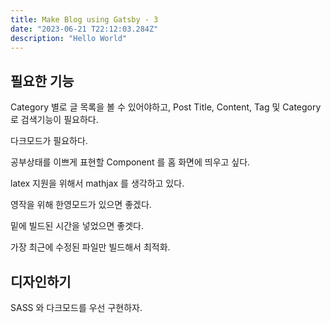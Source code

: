 ```yaml
---
title: Make Blog using Gatsby - 3
date: "2023-06-21 T22:12:03.284Z"
description: "Hello World"
---
```



## 필요한 기능

Category 별로 글 목록을 볼 수 있어야하고, Post Title, Content, Tag 및 Category 로 검색기능이 필요하다.

다크모드가 필요하다.

공부상태를 이쁘게 표현할 Component 를 홈 화면에 띄우고 싶다.

latex 지원을 위해서 mathjax 를 생각하고 있다.

영작을 위해 한영모드가 있으면 좋겠다. 

밑에 빌드된 시간을 넣었으면 좋겟다.

가장 최근에 수정된 파일만 빌드해서 최적화.

## 디자인하기

SASS 와 다크모드를 우선 구현하자.

